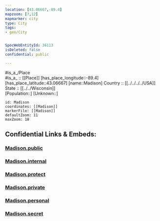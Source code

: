 ```yaml
---
location: [43.06667,-89.4] 
mapzoom: [7,12] 
mapmarker: city 
type: City
tags:
- geo/City


SpocWebEntityId: 36113
isDeleted: false
confidential: public

---
```

#is_a_/Place  
#is_a_ :: [[Place]] 
[has_place_longitude::-89.4] 
[has_place_latitude::43.06667] 
[name::Madison] 
Country :: [[../../../../USA]]  
State :: [[../../Wisconsin]]  
[Population::] 
[Unknown::] 


```leaflet
id: Madison
coordinates: [[Madison]] 
markerFile: [[Madison]] 
defaultZoom: 11 
maxZoom: 18
```


## Confidential Links & Embeds: 

### [Madison.public](/_public/\Earth\Continent\America~North\USA\USA~Central\Wisconsin\counties~Wisconsin\Dane,County\cities~DaneMadison.public.md) 

### [Madison.internal](/_internal/\Earth\Continent\America~North\USA\USA~Central\Wisconsin\counties~Wisconsin\Dane,County\cities~DaneMadison.internal.md) 

### [Madison.protect](/_protect/\Earth\Continent\America~North\USA\USA~Central\Wisconsin\counties~Wisconsin\Dane,County\cities~DaneMadison.protect.md) 

### [Madison.private](/_private/\Earth\Continent\America~North\USA\USA~Central\Wisconsin\counties~Wisconsin\Dane,County\cities~DaneMadison.private.md) 

### [Madison.personal](/_personal/\Earth\Continent\America~North\USA\USA~Central\Wisconsin\counties~Wisconsin\Dane,County\cities~DaneMadison.personal.md) 

### [Madison.secret](/_secret/\Earth\Continent\America~North\USA\USA~Central\Wisconsin\counties~Wisconsin\Dane,County\cities~DaneMadison.secret.md)

